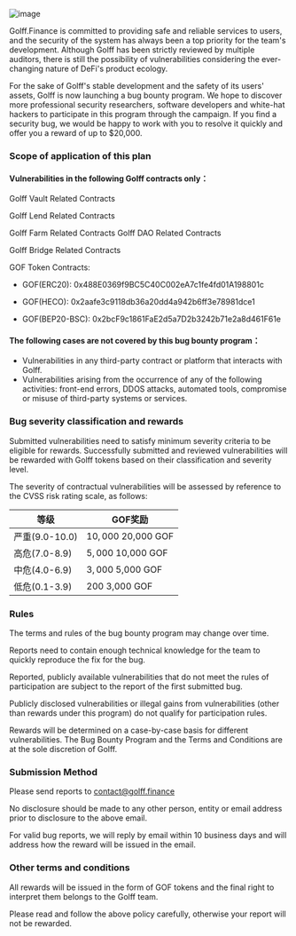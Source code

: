 ![image](http://docs.golff.com/blog/page/32.png)

Golff.Finance is committed to providing safe and reliable services to users, and the security of the system has always been a top priority for the team's development. Although Golff has been strictly reviewed by multiple auditors, there is still the possibility of vulnerabilities considering the ever-changing nature of DeFi's product ecology.



For the sake of Golff's stable development and the safety of its users' assets, Golff is now launching a bug bounty program. We hope to discover more professional security researchers, software developers and white-hat hackers to participate in this program through the campaign. If you find a security bug, we would be happy to work with you to resolve it quickly and offer you a reward of up to $20,000.



### Scope of application of this plan



#### Vulnerabilities in the following Golff contracts only：

Golff Vault Related Contracts

Golff Lend Related Contracts

Golff Farm Related Contracts
Golff DAO Related Contracts

Golff Bridge Related Contracts

GOF Token Contracts:

- GOF(ERC20): 0x488E0369f9BC5C40C002eA7c1fe4fd01A198801c
- GOF(HECO): 0x2aafe3c9118db36a20dd4a942b6ff3e78981dce1

- GOF(BEP20-BSC): 0x2bcF9c1861FaE2d5a7D2b3242b71e2a8d461F61e



#### The following cases are not covered by this bug bounty program：

- Vulnerabilities in any third-party contract or platform that interacts with Golff.
- Vulnerabilities arising from the occurrence of any of the following activities: front-end errors, DDOS attacks, automated tools, compromise or misuse of third-party systems or services.



### Bug severity classification and rewards

Submitted vulnerabilities need to satisfy minimum severity criteria to be eligible for rewards. Successfully submitted and reviewed vulnerabilities will be rewarded with Golff tokens based on their classification and severity level.



The severity of contractual vulnerabilities will be assessed by reference to the CVSS risk rating scale, as follows:

| 等级           | GOF奖励             |
| -------------- | ------------------- |
| 严重(9.0-10.0) | $10,000~$20,000 GOF |
| 高危(7.0-8.9)  | $5,000~$10,000 GOF  |
| 中危(4.0-6.9)  | $3,000~$5,000 GOF   |
| 低危(0.1-3.9)  | $200~$3,000 GOF     |



### Rules

The terms and rules of the bug bounty program may change over time.

Reports need to contain enough technical knowledge for the team to quickly reproduce the fix for the bug.

Reported, publicly available vulnerabilities that do not meet the rules of participation are subject to the report of the first submitted bug.

Publicly disclosed vulnerabilities or illegal gains from vulnerabilities (other than rewards under this program) do not qualify for participation rules.

Rewards will be determined on a case-by-case basis for different vulnerabilities. The Bug Bounty Program and the Terms and Conditions are at the sole discretion of Golff.



### Submission Method

Please send reports to contact@golff.finance 

No disclosure should be made to any other person, entity or email address prior to disclosure to the above email.

For valid bug reports, we will reply by email within 10 business days and will address how the reward will be issued in the email.



### Other terms and conditions

All rewards will be issued in the form of GOF tokens and the final right to interpret them belongs to the Golff team.

Please read and follow the above policy carefully, otherwise your report will not be rewarded.
